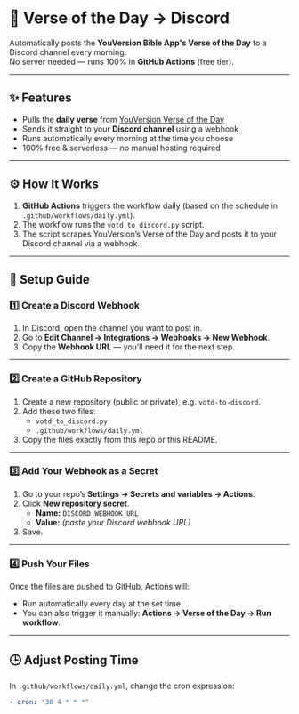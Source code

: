 # 📖 Verse of the Day → Discord
Automatically posts the **YouVersion Bible App's Verse of the Day** to a Discord channel every morning.  
No server needed — runs 100% in **GitHub Actions** (free tier).

---

## ✨ Features
- Pulls the **daily verse** from [YouVersion Verse of the Day](https://www.bible.com/verse-of-the-day)
- Sends it straight to your **Discord channel** using a webhook
- Runs automatically every morning at the time you choose
- 100% free & serverless — no manual hosting required

---

## ⚙️ How It Works
1. **GitHub Actions** triggers the workflow daily (based on the schedule in `.github/workflows/daily.yml`).
2. The workflow runs the `votd_to_discord.py` script.
3. The script scrapes YouVersion’s Verse of the Day and posts it to your Discord channel via a webhook.

---

## 🧩 Setup Guide

### 1️⃣ Create a Discord Webhook
1. In Discord, open the channel you want to post in.  
2. Go to **Edit Channel → Integrations → Webhooks → New Webhook**.  
3. Copy the **Webhook URL** — you’ll need it for the next step.

---

### 2️⃣ Create a GitHub Repository
1. Create a new repository (public or private), e.g. `votd-to-discord`.  
2. Add these two files:
   - `votd_to_discord.py`
   - `.github/workflows/daily.yml`
3. Copy the files exactly from this repo or this README.

---

### 3️⃣ Add Your Webhook as a Secret
1. Go to your repo’s **Settings → Secrets and variables → Actions**.  
2. Click **New repository secret**.  
   - **Name:** `DISCORD_WEBHOOK_URL`  
   - **Value:** *(paste your Discord webhook URL)*  
3. Save.

---

### 4️⃣ Push Your Files
Once the files are pushed to GitHub, Actions will:
- Run automatically every day at the set time.
- You can also trigger it manually: **Actions → Verse of the Day → Run workflow**.

---

## 🕒 Adjust Posting Time
In `.github/workflows/daily.yml`, change the cron expression:
```yaml
- cron: "30 4 * * *"
